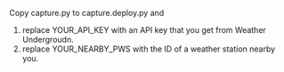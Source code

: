 Copy capture.py to capture.deploy.py and 

1. replace YOUR_API_KEY with an API key that you get from Weather Undergroudn.
2. replace YOUR_NEARBY_PWS with the ID of a weather station nearby you.
